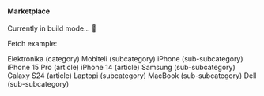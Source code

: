 #### Marketplace
Currently in build mode... 🔨

Fetch example: 

Elektronika (category)
    Mobiteli (subcategory)
        iPhone (sub-subcategory)
            iPhone 15 Pro (article)
            iPhone 14 (article)
        Samsung (sub-subcategory)
            Galaxy S24 (article)
    Laptopi (subcategory)
        MacBook (sub-subcategory)
        Dell (sub-subcategory)